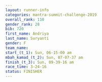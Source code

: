 ```yaml
---
layout: runner-info 
categories: mantra-summit-challenge-2019 
overall_rank: 110
gender_rank: 28
bib: 720
first_name: Andriya
last_name: Suryanti
gender: F
team_name:
start_(t_1): Sun, 06-15-00 am
mbah_kamad_(t_2): Sun, 07-07-37 am
finish_(t_3): Sun, 09-39-16 am
race_time: 3-24-16
status: FINISHER
---
```

